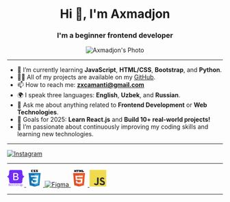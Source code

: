 <h1 align="center">Hi 👋, I'm Axmadjon</h1>

<h3 align="center">I'm a beginner frontend developer</h3>

<div align="center">
  <img src="https://media.licdn.com/dms/image/v2/D4D12AQE1ioPOFoNVCw/article-cover_image-shrink_600_2000/article-cover_image-shrink_600_2000/0/1679083748046?e=2147483647&v=beta&t=CnRVzwRdVIeSExy5yqTsgcM1fIiaB_7ebywnXjOeauo" alt="Axmadjon's Photo" width="300px"/>
</div>

---

- 🌱 I’m currently learning **JavaScript**, **HTML/CSS**, **Bootstrap**, and **Python**.
- 👨‍💻 All of my projects are available on my [GitHub](https://github.com/Ahmadjon-Anarkulov).
- 📫 How to reach me: **zxcamanti@gmail.com**
- 🌍 I speak three languages: **English**, **Uzbek**, and **Russian**.
- 💬 Ask me about anything related to **Frontend Development** or **Web Technologies**.
- 🎯 Goals for 2025: **Learn React.js** and **Build 10+ real-world projects!**
- 🧠 I’m passionate about continuously improving my coding skills and learning new technologies.

---

<p align="left">
  <a href="https://instagram.com/azizovic_a" target="_blank">
    <img src="https://raw.githubusercontent.com/rahuldkjain/github-profile-readme-generator/master/src/images/icons/Social/instagram.svg" alt="Instagram" width="40" height="40"/>
  </a>
</p>

---


<p align="left">
  <a href="https://getbootstrap.com" target="_blank" rel="noreferrer">
    <img src="https://raw.githubusercontent.com/devicons/devicon/master/icons/bootstrap/bootstrap-plain-wordmark.svg" alt="Bootstrap" width="40" height="40"/>
  </a>
  <a href="https://www.w3schools.com/css/" target="_blank" rel="noreferrer">
    <img src="https://raw.githubusercontent.com/devicons/devicon/master/icons/css3/css3-original-wordmark.svg" alt="CSS3" width="40" height="40"/>
  </a>
  <a href="https://www.figma.com/" target="_blank" rel="noreferrer">
    <img src="https://www.vectorlogo.zone/logos/figma/figma-icon.svg" alt="Figma" width="40" height="40"/>
  </a>
  <a href="https://www.w3.org/html/" target="_blank" rel="noreferrer">
    <img src="https://raw.githubusercontent.com/devicons/devicon/master/icons/html5/html5-original-wordmark.svg" alt="HTML5" width="40" height="40"/>
  </a>
  <a href="https://developer.mozilla.org/en-US/docs/Web/JavaScript" target="_blank" rel="noreferrer">
    <img src="https://raw.githubusercontent.com/devicons/devicon/master/icons/javascript/javascript-original.svg" alt="JavaScript" width="40" height="40"/>
  </a>
</p>

---
